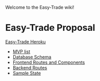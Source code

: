 Welcome to the Easy-Trade wiki!

# Easy-Trade Proposal

[Easy-Trade Heroku]()

+ [MVP list](mvp-list)
+ [Database Schema](database-schema)
+ [Frontend Routes and Components](frontend-routes-and-components)
+ [Backend Routes](backend-routes)
+ [Sample State](sample-state)
